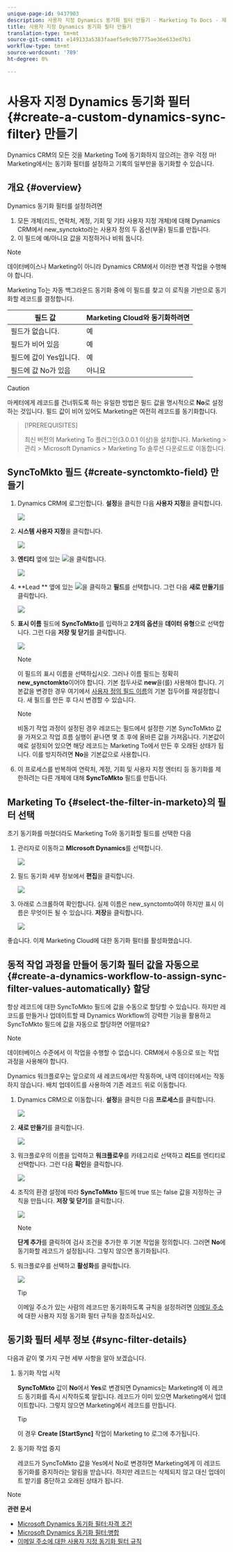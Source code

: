 ```yaml
---
unique-page-id: 9437903
description: 사용자 지정 Dynamics 동기화 필터 만들기 - Marketing To Docs - 제품 설명서
title: 사용자 지정 Dynamics 동기화 필터 만들기
translation-type: tm+mt
source-git-commit: e149133a5383faaef5e9c9b7775ae36e633ed7b1
workflow-type: tm+mt
source-wordcount: '789'
ht-degree: 0%

---
```



# 사용자 지정 Dynamics 동기화 필터 {#create-a-custom-dynamics-sync-filter} 만들기

Dynamics CRM의 모든 것을 Marketing To에 동기화하지 않으려는 경우 걱정 마! Marketing에서는 동기화 필터를 설정하고 기록의 일부만을 동기화할 수 있습니다.

## 개요 {#overview}

Dynamics 동기화 필터를 설정하려면

1. 모든 개체(리드, 연락처, 계정, 기회 및 기타 사용자 지정 개체)에 대해 Dynamics CRM에서 new_synctokto라는 사용자 정의 두 옵션(부울) 필드를 만듭니다.
1. 이 필드에 예/아니요 값을 지정하거나 비워 둡니다.

>[!NOTE]
>
>데이터베이스나 Marketing이 아니라 Dynamics CRM에서 이러한 변경 작업을 수행해야 합니다.

Marketing To는 자동 백그라운드 동기화 중에 이 필드를 찾고 이 로직을 기반으로 동기화할 레코드를 결정합니다.

| 필드 값 | Marketing Cloud와 동기화하려면 |
|---|---|
| 필드가 없습니다. | 예 |
| 필드가 비어 있음 | 예 |
| 필드에 값이 Yes입니다. | 예 |
| 필드에 값 No가 있음 | 아니요 |

>[!CAUTION]
>
>마케터에게 레코드를 건너뛰도록 하는 유일한 방법은 필드 값을 명시적으로 **No**&#x200B;로 설정하는 것입니다. 필드 값이 비어 있어도 Marketing은 여전히 레코드를 동기화합니다.

>[!PREREQUISITES]
>
>최신 버전의 Marketing To 플러그인(3.0.0.1 이상)을 설치합니다. Marketing > 관리 > Microsoft Dynamics > Marketing To 솔루션 다운로드로 이동합니다.

## SyncToMkto 필드 {#create-synctomkto-field} 만들기

1. Dynamics CRM에 로그인합니다. **설정**&#x200B;을 클릭한 다음 **사용자 지정**&#x200B;을 클릭합니다.

   ![](assets/image2015-8-10-21-3a40-3a9.png)

1. **시스템 사용자 지정**&#x200B;을 클릭합니다.

   ![](assets/image2015-8-10-21-3a42-3a15.png)

1. **엔티티** 옆에 있는 ![](assets/image2015-8-10-21-3a44-3a23.png)을 클릭합니다.

   ![](assets/image2015-8-10-21-3a43-3a39.png)

1. **Lead ** 옆에 있는 ![](assets/image2015-8-10-21-3a44-3a23.png)을 클릭하고 **필드**&#x200B;를 선택합니다. 그런 다음 **새로 만들기**&#x200B;를 클릭합니다.

   ![](assets/image2015-8-10-21-3a49-3a49.png)

1. **표시 이름** 필드에 **SyncToMkto**&#x200B;를 입력하고 **2개의 옵션**&#x200B;을 **데이터 유형**&#x200B;으로 선택합니다. 그런 다음 **저장 및 닫기**&#x200B;를 클릭합니다.

   ![](assets/image2015-9-8-10-3a25-3a33.png)

   >[!NOTE]
   >
   >이 필드의 표시 이름을 선택하십시오. 그러나 이름 필드는 정확히 **new_synctomkto**&#x200B;이어야 합니다. 기본 접두사로 **new**&#x200B;을(를) 사용해야 합니다. 기본값을 변경한 경우 여기에서 [사용자 정의 필드 이름](create-a-custom-dynamics-sync-filter/set-a-default-custom-field-prefix.md)의 기본 접두어를 재설정합니다. 새 필드를 만든 후 다시 변경할 수 있습니다.

   >[!NOTE]
   >
   >비동기 작업 과정이 설정된 경우 레코드는 필드에서 설정한 기본 SyncToMkto 값을 가져오고 작업 흐름 실행이 끝나면 몇 초 후에 올바른 값을 가져옵니다. 기본값이 예로 설정되어 있으면 해당 레코드는 Marketing To에서 만든 후 오래된 상태가 됩니다. 이를 방지하려면 **No**&#x200B;을 기본값으로 사용합니다.

1. 이 프로세스를 반복하여 연락처, 계정, 기회 및 사용자 지정 엔터티 등 동기화를 제한하려는 다른 개체에 대해 **SyncToMkto** 필드를 만듭니다.

## Marketing To {#select-the-filter-in-marketo}의 필터 선택

초기 동기화를 마쳤더라도 Marketing To와 동기화할 필드를 선택한 다음

1. 관리자로 이동하고 **MIcrosoft Dynamics**&#x200B;를 선택합니다.

   ![](assets/image2015-10-9-9-3a50-3a9.png)

1. 필드 동기화 세부 정보에서 **편집**&#x200B;을 클릭합니다.

   ![](assets/image2015-10-9-9-3a52-3a23.png)

1. 아래로 스크롤하여 확인합니다. 실제 이름은 new_synctomto여야 하지만 표시 이름은 무엇이든 될 수 있습니다. **저장**&#x200B;을 클릭합니다.

   ![](assets/image2015-10-9-9-3a56-3a23.png)

좋습니다. 이제 Marketing Cloud에 대한 동기화 필터를 활성화했습니다.

## 동적 작업 과정을 만들어 동기화 필터 값을 자동으로 {#create-a-dynamics-workflow-to-assign-sync-filter-values-automatically} 할당

항상 레코드에 대한 SyncToMkto 필드에 값을 수동으로 할당할 수 있습니다. 하지만 레코드를 만들거나 업데이트할 때 Dynamics Workflow의 강력한 기능을 활용하고 SyncToMkto 필드에 값을 자동으로 할당하면 어떨까요?

>[!NOTE]
>
>데이터베이스 수준에서 이 작업을 수행할 수 없습니다. CRM에서 수동으로 또는 작업 과정을 사용해야 합니다.
>
>Dynamics 워크플로우는 앞으로의 새 레코드에서만 작동하며, 내역 데이터에서는 작동하지 않습니다. 배치 업데이트를 사용하여 기존 레코드 위로 이동합니다.

1. Dynamics CRM으로 이동합니다. **설정**&#x200B;을 클릭한 다음 **프로세스**&#x200B;를 클릭합니다.

   ![](assets/image2015-8-11-8-3a42-3a10.png)

1. **새로 만들기**&#x200B;를 클릭합니다.

   ![](assets/image2015-8-11-8-3a43-3a46.png)

1. 워크플로우의 이름을 입력하고 **워크플로우**&#x200B;를 카테고리로 선택하고 **리드**&#x200B;를 엔티티로 선택합니다. 그런 다음 **확인**&#x200B;을 클릭합니다.

   ![](assets/image2015-8-11-8-3a45-3a46.png)

1. 조직의 환경 설정에 따라 **SyncToMkto** 필드에 true 또는 false 값을 지정하는 규칙을 만듭니다. **저장 및 닫기**&#x200B;를 클릭합니다.

   ![](assets/setsynctomkto-fix.png)

   >[!NOTE]
   >
   >**단계 추가**&#x200B;를 클릭하여 검사 조건을 추가한 후 기본 작업을 정의합니다. 그러면 **No**&#x200B;에 동기화할 레코드가 설정됩니다. 그렇지 않으면 동기화됩니다.

1. 워크플로우를 선택하고 **활성화**&#x200B;를 클릭합니다.

   ![](assets/image2015-8-11-8-3a57-3a29.png)

   >[!TIP]
   >
   >이메일 주소가 있는 사람의 레코드만 동기화하도록 규칙을 설정하려면 [이메일 주소](create-a-custom-dynamics-sync-filter/custom-sync-filter-rules-for-an-email-address.md)에 대한 사용자 지정 동기화 필터 규칙을 참조하십시오.

## 동기화 필터 세부 정보 {#sync-filter-details}

다음과 같이 몇 가지 구현 세부 사항을 알아 보겠습니다.

1. 동기화 작업 시작

   **SyncToMkto** 값이 **No**&#x200B;에서 **Yes**&#x200B;로 변경되면 Dynamics는 Marketing에 이 레코드 동기화를 즉시 시작하도록 알립니다. 레코드가 이미 있으면 Marketing에서 업데이트합니다. 그렇지 않으면 Marketing에서 레코드를 만듭니다.

   >[!TIP]
   >
   >이 경우 **Create [StartSync]** 작업이 Marketing to 로그에 추가됩니다.

1. 동기화 작업 중지

   레코드가 SyncToMkto 값을 Yes에서 No로 변경하면 Marketing에게 이 레코드 동기화를 중지하라는 알림을 받습니다. 하지만 레코드는 삭제되지 않고 대신 업데이트 받기를 중단하고 오래된 상태가 됩니다.

>[!NOTE]
>
>**관련 문서**
>
>* [Microsoft Dynamics 동기화 필터:자격 조건](create-a-custom-dynamics-sync-filter/microsoft-dynamics-sync-filter-qualify.md)
>* [Microsoft Dynamics 동기화 필터:병합](create-a-custom-dynamics-sync-filter/microsoft-dynamics-sync-filter-merge.md)
>* [이메일 주소에 대한 사용자 지정 동기화 필터 규칙](create-a-custom-dynamics-sync-filter/custom-sync-filter-rules-for-an-email-address.md)

>



